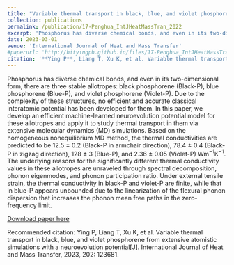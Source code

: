```yaml
---
title: "Variable thermal transport in black, blue, and violet phosphorene from extensive atomistic simulations with a neuroevolution potential"
collection: publications
permalink: /publication/17-Penghua_IntJHeatMassTran_2022
excerpt: 'Phosphorus has diverse chemical bonds, and even in its two-dimensional form, there are three stable allotropes: black phosphorene (Black-P), blue phosphorene (Blue-P), and violet phosphorene (Violet-P). Due to the complexity of these structures, no efficient and accurate classical interatomic potential has been developed for them. In this paper, we develop an efficient machine-learned neuroevolution potential model for these allotropes and apply it to study thermal transport in them via extensive molecular dynamics (MD) simulations.'
date: 2023-03-01
venue: 'International Journal of Heat and Mass Transfer'
#paperurl: 'http://hityingph.github.io/files/17-Penghua_IntJHeatMassTran_2022.pdf'
citation: '**Ying P**, Liang T, Xu K, et al. Variable thermal transport in black, blue, and violet phosphorene from extensive atomistic simulations with a neuroevolution potential[J]. International Journal of Heat and Mass Transfer, 2023, 202: 123681.'
---
```

Phosphorus has diverse chemical bonds, and even in its two-dimensional form, there are three stable allotropes: black phosphorene (Black-P), blue phosphorene (Blue-P), and violet phosphorene (Violet-P). Due to the complexity of these structures, no efficient and accurate classical interatomic potential has been developed for them. In this paper, we develop an efficient machine-learned neuroevolution potential model for these allotropes and apply it to study thermal transport in them via extensive molecular dynamics (MD) simulations. Based on the homogeneous nonequilibrium MD method, the thermal conductivities are predicted to be 12.5 $\pm$ 0.2 (Black-P in armchair direction), 78.4 $\pm$ 0.4 (Black-P in zigzag direction), 128 $\pm$ 3 (Blue-P), and 2.36 $\pm$ 0.05 (Violet-P) Wm$^{-1}$K$^{-1}$. The underlying reasons for the significantly different thermal conductivity values in these allotropes are unraveled through spectral decomposition, phonon eigenmodes, and phonon participation ratio. Under external tensile strain, the thermal conductivity in black-P and violet-P are finite, while that in blue-P appears unbounded due to the linearization of the flexural phonon dispersion that increases the phonon mean free paths in the zero-frequency limit.

[Download paper here](http://hityingph.github.io/files/17-Penghua_IntJHeatMassTran_2022.pdf)

Recommended citation: Ying P, Liang T, Xu K, et al. Variable thermal transport in black, blue, and violet phosphorene from extensive atomistic simulations with a neuroevolution potential[J]. International Journal of Heat and Mass Transfer, 2023, 202: 123681.
